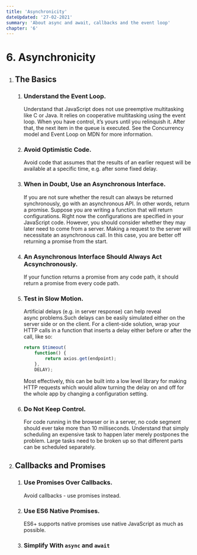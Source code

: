 ```yaml
---
title: 'Asynchronicity'
dateUpdated: '27-02-2021'
summary: 'About async and await, callbacks and the event loop'
chapter: '6'
---
```

# 6. Asynchronicity
1. ## The Basics
	1. ### Understand the Event Loop. 
		Understand that JavaScript does not use preemptive multitasking like C or Java. It relies on cooperative multitasking using the event loop. When you have control, it’s yours until you relinquish it. After that, the next item in the queue is executed.  See the Concurrency model and Event Loop on MDN for more information.
	2. ### Avoid Optimistic Code. 
		Avoid code that assumes that the results of an earlier request will be available at a specific time, e.g. after some fixed delay.
	3. ### When in Doubt, Use an  Asynchronous Interface. 
		If you are not sure whether the result can always be returned synchronously, go with an asynchronous API. In other words, return a promise. Suppose you are writing a function that will return configurations. Right now the configurations are specified in your JavaScript code. However, you should consider whether they may later need to come from a server. Making a request to the server will necessitate an asynchronous call. In this case, you are better off returning a promise from the start.
	4. ### An Asynchronous Interface Should Always Act Acsynchronously. 
		If your function returns a promise from any code path, it should return a promise from every code path.
	5. ### Test in Slow Motion. 
		Artificial delays (e.g. in server response) can help reveal async problems.Such delays can be easily simulated either on the server side or on the client. For a client-side solution, wrap your HTTP calls in a function that inserts a delay either before or after the call, like so:
		
		```js
		return $timeout(
			function() {  
				return axios.get(endpoint);
			}, 
			DELAY);
		```
		
		Most effectively, this can be built into a low level library for making HTTP requests which would allow turning the delay on and off for the whole app by changing a configuration setting.
	6. ### Do Not Keep Control. 
		For code running in the browser or in a server, no code segment should ever take more than 10 milliseconds. Understand that simply scheduling an expensive task to happen later merely postpones the problem. Large tasks need to be broken up so that different parts can be scheduled separately.
2. ## Callbacks and Promises
	1. ### Use Promises Over Callbacks. 
		Avoid callbacks - use promises instead.
	2. ### Use ES6 Native Promises. 
		ES6+ supports native promises use native JavaScript as much as possible.
	3. ### Simplify With `async` and `await`